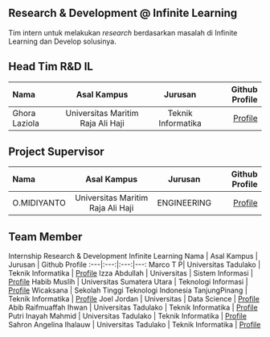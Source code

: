 ## Research & Development @ Infinite Learning
Tim intern untuk melakukan _research_ berdasarkan masalah di Infinite Learning dan Develop solusinya.


## Head Tim R&D IL
Nama | Asal Kampus | Jurusan | Github Profile
:---|:---:|:---:|---:
Ghora Laziola| Universitas Maritim Raja Ali Haji | Teknik Informatika | [Profile](https://github.com/arqualian)

## Project Supervisor
Nama | Asal Kampus | Jurusan | Github Profile
:---|:---:|:---:|---:
O.MIDIYANTO| Universitas Maritim Raja Ali Haji | ENGINEERING | [Profile](https://github.com/omidiyanto/omidiyanto)

## Team Member
Internship Research & Development Infinite Learning
Nama | Asal Kampus | Jurusan | Github Profile
:---|:---:|:---:|---:
Marco T P| Universitas Tadulako | Teknik Informatika | [Profile](https://github.com/Marc723)
Izza Abdullah | Universitas | Sistem Informasi | [Profile](https://github.com/izaa08)
Habib Muslih | Universitas Sumatera Utara | Teknologi Informasi | [Profile](https://github.com/HMuslih)
Wicaksana | Sekolah Tinggi Teknologi Indonesia TanjungPinang | Teknik Informatika | [Profile](https://github.com/imcj23)
Joel Jordan | Universitas | Data Science | [Profile](https://github.com/joeljordann)
Abib Raifmuaffah Ihwan | Universitas Tadulako | Teknik Informatika | [Profile](https://github.com/AbibRaifmuaffahIhwan)
Putri Inayah Mahmid | Universitas Tadulako | Teknik Informatika | [Profile](https://github.com/innayahptr)
Sahron Angelina Ihalauw | Universitas Tadulako | Teknik Informatika | [Profile](https://github.com/Sahronn)
